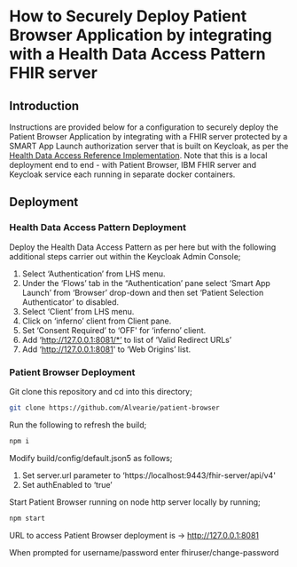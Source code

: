 # How to Securely Deploy Patient Browser Application by integrating with a Health Data Access Pattern FHIR server

## Introduction

Instructions are provided below for a configuration to securely deploy the Patient Browser Application by integrating with a FHIR server protected by a SMART App Launch authorization server that is built on Keycloak, as per the [Health Data Access Reference Implementation](https://github.com/Alvearie/health-patterns/tree/main/data-access).  Note that this is a local deployment end to end - with Patient Browser, IBM FHIR server and Keycloak service each running in separate docker containers. 


## Deployment

### Health Data Access Pattern Deployment

Deploy the Health Data Access Pattern as per here but with the following additional steps carrier out within the Keycloak Admin Console;

1. Select ‘Authentication’ from LHS menu.
2. Under the ‘Flows’ tab in the “Authentication’ pane select ‘Smart App Launch’ from ‘Browser’ drop-down and then set ‘Patient Selection Authenticator’ to disabled.
3. Select ‘Client’ from LHS menu.
4. Click on ‘inferno’ client from Client pane.
5. Set ‘Consent Required’ to ‘OFF' for ‘inferno’ client.
6. Add ‘http://127.0.0.1:8081/*’ to list of ‘Valid Redirect URLs’
7. Add ‘http://127.0.0.1:8081' to ‘Web Origins’ list. 


### Patient Browser Deployment

Git clone this repository and cd into this directory;

```bash
git clone https://github.com/Alvearie/patient-browser
```

Run the following to refresh the build;

```bash
npm i
```

Modify build/config/default.json5 as follows;
1. Set server.url parameter to ‘https://localhost:9443/fhir-server/api/v4'
2. Set authEnabled to ‘true’

Start Patient Browser running on node http server locally by running;

```bash
npm start
```

URL to access Patient Browser deployment is -> http://127.0.0.1:8081

When prompted for username/password enter fhiruser/change-password
